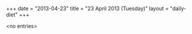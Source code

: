 +++
date = "2013-04-23"
title = "23 April 2013 (Tuesday)"
layout = "daily-diet"
+++


\<no entries\>
